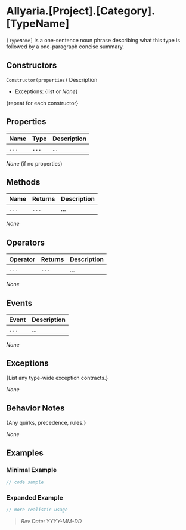 # Allyaria.[Project].[Category].[TypeName]

`[TypeName]` is a one-sentence noun phrase describing what this type is followed by a one-paragraph concise summary.

## Constructors

`Constructor(properties)`
Description

* Exceptions: {list or *None*}

{repeat for each constructor}

## Properties

| Name  | Type  | Description |
|-------|-------|-------------|
| `...` | `...` | ...         |

*None* (if no properties)

## Methods

| Name  | Returns | Description |
|-------|---------|-------------|
| `...` | `...`   | ...         |

*None*

## Operators

| Operator | Returns | Description |
|----------|---------|-------------|
| `...`    | `...`   | ...         |

*None*

## Events

| Event | Description |
|-------|-------------|
| `...` | ...         |

*None*

## Exceptions

{List any type-wide exception contracts.}

*None*

## Behavior Notes

{Any quirks, precedence, rules.}

*None*

## Examples

### Minimal Example

```csharp
// code sample
```

### Expanded Example

```csharp
// more realistic usage
```

> *Rev Date: YYYY-MM-DD*
